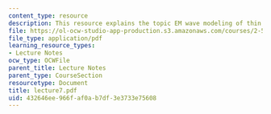```yaml
---
content_type: resource
description: This resource explains the topic EM wave modeling of thin films.
file: https://ol-ocw-studio-app-production.s3.amazonaws.com/courses/2-58j-radiative-transfer-spring-2006/432646ee966faf0ab7df3e3733e75608_lecture7.pdf
file_type: application/pdf
learning_resource_types:
- Lecture Notes
ocw_type: OCWFile
parent_title: Lecture Notes
parent_type: CourseSection
resourcetype: Document
title: lecture7.pdf
uid: 432646ee-966f-af0a-b7df-3e3733e75608
---
```

